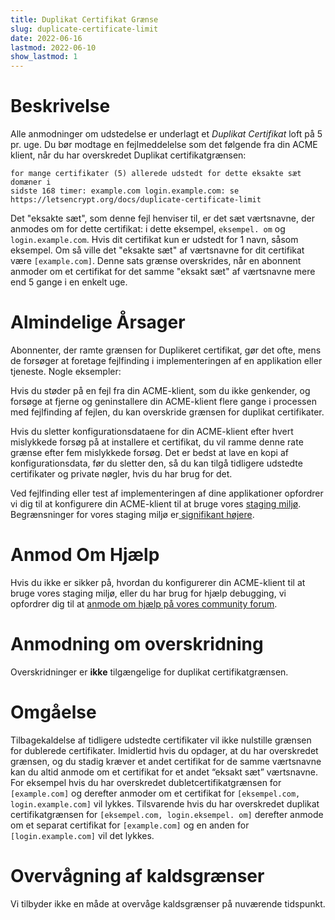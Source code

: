 ```yaml
---
title: Duplikat Certifikat Grænse
slug: duplicate-certificate-limit
date: 2022-06-16
lastmod: 2022-06-10
show_lastmod: 1
---
```



# Beskrivelse
Alle anmodninger om udstedelse er underlagt et *Duplikat Certifikat* loft på 5 pr. uge. Du bør modtage en fejlmeddelelse som det følgende fra din ACME klient, når du har overskredet Duplikat certifikatgrænsen:
```
for mange certifikater (5) allerede udstedt for dette eksakte sæt domæner i
sidste 168 timer: example.com login.example.com: se https://letsencrypt.org/docs/duplicate-certificate-limit
```
Det "eksakte sæt", som denne fejl henviser til, er det sæt værtsnavne, der anmodes om for dette certifikat: i dette eksempel, `eksempel. om` og `login.example.com`. Hvis dit certifikat kun er udstedt for 1 navn, såsom eksempel. Om så ville det "eksakte sæt" af værtsnavne for dit certifikat være `[example.com]`. Denne sats grænse overskrides, når en abonnent anmoder om et certifikat for det samme "eksakt sæt" af værtsnavne mere end 5 gange i en enkelt uge.

# Almindelige Årsager

Abonnenter, der ramte grænsen for Duplikeret certifikat, gør det ofte, mens de forsøger at foretage fejlfinding i implementeringen af en applikation eller tjeneste. Nogle eksempler:

Hvis du støder på en fejl fra din ACME-klient, som du ikke genkender, og forsøge at fjerne og geninstallere din ACME-klient flere gange i processen med fejlfinding af fejlen, du kan overskride grænsen for duplikat certifikater.

Hvis du sletter konfigurationsdataene for din ACME-klient efter hvert mislykkede forsøg på at installere et certifikat, du vil ramme denne rate grænse efter fem mislykkede forsøg. Det er bedst at lave en kopi af konfigurationsdata, før du sletter den, så du kan tilgå tidligere udstedte certifikater og private nøgler, hvis du har brug for det.

Ved fejlfinding eller test af implementeringen af dine applikationer opfordrer vi dig til at konfigurere din ACME-klient til at bruge vores [staging miljø](/docs/staging-environment/). Begrænsninger for vores staging miljø er[ signifikant højere](/docs/staging-environment/#rate-limits).

# Anmod Om Hjælp

Hvis du ikke er sikker på, hvordan du konfigurerer din ACME-klient til at bruge vores staging miljø, eller du har brug for hjælp debugging, vi opfordrer dig til at [anmode om hjælp på vores community forum](https://community.letsencrypt.org/c/help/13).

# Anmodning om overskridning

Overskridninger er **ikke** tilgængelige for duplikat certifikatgrænsen.

# Omgåelse

Tilbagekaldelse af tidligere udstedte certifikater vil ikke nulstille grænsen for dublerede certifikater. Imidlertid hvis du opdager, at du har overskredet grænsen, og du stadig kræver et andet certifikat for de samme værtsnavne kan du altid anmode om et certifikat for et andet “eksakt sæt” værtsnavne. For eksempel hvis du har overskredet dubletcertifikatgrænsen for `[example.com]` og derefter anmoder om et certifikat for `[eksempel.com, login.example.com]` vil lykkes. Tilsvarende hvis du har overskredet duplikat certifikatgrænsen for `[eksempel.com,
login.eksempel. om]` derefter anmode om et separat certifikat for `[example.com]` og en anden for `[login.example.com]` vil det lykkes.

# Overvågning af kaldsgrænser

Vi tilbyder ikke en måde at overvåge kaldsgrænser på nuværende tidspunkt.
